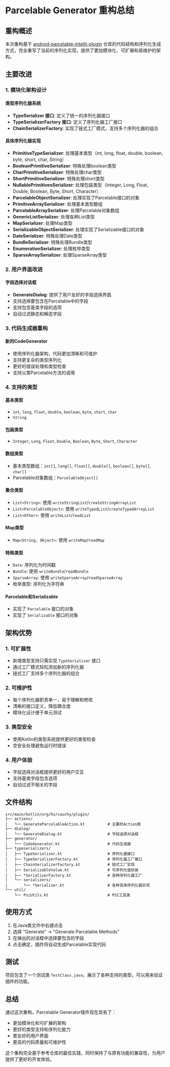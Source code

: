 # Parcelable Generator 重构总结

## 重构概述

本次重构基于 [android-parcelable-intellij-plugin](https://github.com/mcharmas/android-parcelable-intellij-plugin) 仓库的代码结构和序列化生成方式，完全重写了当前的序列化实现，提供了更加模块化、可扩展和易维护的架构。

## 主要改进

### 1. 模块化架构设计

#### 类型序列化器系统
- **TypeSerializer 接口**: 定义了统一的序列化器接口
- **TypeSerializerFactory 接口**: 定义了序列化器工厂接口
- **ChainSerializerFactory**: 实现了链式工厂模式，支持多个序列化器的组合

#### 具体序列化器实现
- **PrimitiveTypeSerializer**: 处理基本类型（int, long, float, double, boolean, byte, short, char, String）
- **BooleanPrimitiveSerializer**: 特殊处理boolean类型
- **CharPrimitiveSerializer**: 特殊处理char类型
- **ShortPrimitiveSerializer**: 特殊处理short类型
- **NullablePrimitivesSerializer**: 处理包装类型（Integer, Long, Float, Double, Boolean, Byte, Short, Character）
- **ParcelableObjectSerializer**: 处理实现了Parcelable接口的对象
- **PrimitiveArraySerializer**: 处理基本类型数组
- **ParcelableArraySerializer**: 处理Parcelable对象数组
- **GenericListSerializer**: 处理各种List类型
- **MapSerializer**: 处理Map类型
- **SerializableObjectSerializer**: 处理实现了Serializable接口的对象
- **DateSerializer**: 特殊处理Date类型
- **BundleSerializer**: 特殊处理Bundle类型
- **EnumerationSerializer**: 处理枚举类型
- **SparseArraySerializer**: 处理SparseArray类型

### 2. 用户界面改进

#### 字段选择对话框
- **GenerateDialog**: 提供了用户友好的字段选择界面
- 支持选择要包含在Parcelable中的字段
- 支持包含基类字段的选项
- 自动过滤静态和瞬态字段

### 3. 代码生成器重构

#### 新的CodeGenerator
- 使用序列化器架构，代码更加清晰和可维护
- 支持更复杂的类型序列化
- 更好的错误处理和类型检查
- 支持父类Parcelable方法的调用

### 4. 支持的类型

#### 基本类型
- `int`, `long`, `float`, `double`, `boolean`, `byte`, `short`, `char`
- `String`

#### 包装类型
- `Integer`, `Long`, `Float`, `Double`, `Boolean`, `Byte`, `Short`, `Character`

#### 数组类型
- 基本类型数组：`int[]`, `long[]`, `float[]`, `double[]`, `boolean[]`, `byte[]`, `char[]`
- Parcelable对象数组：`ParcelableObject[]`

#### 集合类型
- `List<String>`: 使用 `writeStringList`/`createStringArrayList`
- `List<ParcelableObject>`: 使用 `writeTypedList`/`createTypedArrayList`
- `List<Other>`: 使用 `writeList`/`readList`

#### Map类型
- `Map<String, Object>`: 使用 `writeMap`/`readMap`

#### 特殊类型
- `Date`: 序列化为时间戳
- `Bundle`: 使用 `writeBundle`/`readBundle`
- `SparseArray`: 使用 `writeSparseArray`/`readSparseArray`
- 枚举类型: 序列化为字符串

#### Parcelable和Serializable
- 实现了 `Parcelable` 接口的对象
- 实现了 `Serializable` 接口的对象

## 架构优势

### 1. 可扩展性
- 新增类型支持只需实现 `TypeSerializer` 接口
- 通过工厂模式轻松添加新的序列化器
- 链式工厂支持多个序列化器的组合

### 2. 可维护性
- 每个序列化器职责单一，易于理解和修改
- 清晰的接口定义，降低耦合度
- 模块化设计便于单元测试

### 3. 类型安全
- 使用Kotlin的类型系统提供更好的类型检查
- 空安全处理避免运行时错误

### 4. 用户体验
- 字段选择对话框提供更好的用户交互
- 支持基类字段包含选项
- 自动过滤不相关的字段

## 文件结构

```
src/main/kotlin/org/hz/cauchy/plugin/
├── actions/
│   └── GenerateParcelableAction.kt          # 主要的Action类
├── dialog/
│   └── GenerateDialog.kt                    # 字段选择对话框
├── generator/
│   └── CodeGenerator.kt                     # 代码生成器
├── typeserializers/
│   ├── TypeSerializer.kt                    # 序列化器接口
│   ├── TypeSerializerFactory.kt             # 序列化器工厂接口
│   ├── ChainSerializerFactory.kt            # 链式工厂实现
│   ├── SerializableValue.kt                 # 可序列化值封装
│   ├── *SerializerFactory.kt                # 各种序列化器工厂
│   └── serializers/
│       └── *Serializer.kt                   # 各种具体序列化器实现
└── util/
    └── PsiUtils.kt                          # PSI工具类
```

## 使用方式

1. 在Java类文件中右键点击
2. 选择 "Generate" -> "Generate Parcelable Methods"
3. 在弹出的对话框中选择要包含的字段
4. 点击确定，插件将自动生成Parcelable实现代码

## 测试

项目包含了一个测试类 `TestClass.java`，展示了各种支持的类型，可以用来验证插件的功能。

## 总结

通过这次重构，Parcelable Generator插件现在具有了：
- 更加模块化和可扩展的架构
- 更好的类型支持和序列化能力
- 更友好的用户界面
- 更高的代码质量和可维护性

这个重构完全基于参考仓库的最佳实践，同时保持了与原有功能的兼容性，为用户提供了更好的开发体验。


